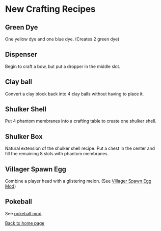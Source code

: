 # New Crafting Recipes

## Green Dye

One yellow dye and one blue dye. (Creates 2 green dye)

## Dispenser

Begin to craft a bow, but put a dropper in the middle slot.

## Clay ball

Convert a clay block back into 4 clay balls without having to place it.

## Shulker Shell

Put 4 phantom membranes into a crafting table to create one shulker shell.

## Shulker Box

Natural extension of the shulker shell recipe. Put a chest in the center and fill the remaining 8 slots with phantom membranes.

## Villager Spawn Egg

Combine a player head with a glistering melon. (See [Villager Spawn Egg Mod](villager.md))

## Pokeball

See [pokeball mod](pokeballs.md).

[Back to home page](README.md)